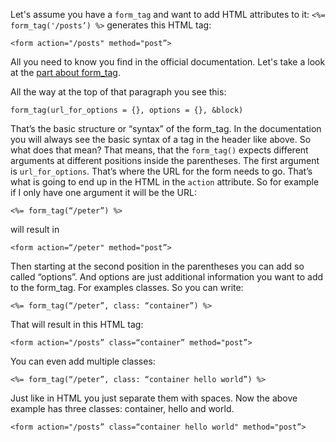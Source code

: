 Let's assume you have a `form_tag` and want to add HTML attributes to it:
`<%= form_tag('/posts’) %>` generates this HTML tag:

`<form action="/posts" method="post”>`

All you need to know you find in the official documentation. Let's take a look at the  [part about form\_tag](http://api.rubyonrails.org/classes/ActionView/Helpers/FormTagHelper.html#method-i-form_tag).

All the way at the top of that paragraph you see this:

```
form_tag(url_for_options = {}, options = {}, &block)
```

That’s the basic structure or “syntax” of the form_tag. In the documentation you will always see the basic syntax of a tag in the header like above.
So what does that mean? That means, that the `form_tag()` expects different arguments at different positions inside the parentheses. The first argument is `url_for_options`. That’s where the URL for the form needs to go. That’s what is going to end up in the HTML in the `action` attribute. So for example if I only have one argument it will be the URL:

```
<%= form_tag(“/peter”) %>
```
will result in
```
<form action=“/peter" method="post”>
```
Then starting at the second position in the parentheses you can add so called “options”. And options are just additional information you want to add to the form\_tag. For examples classes. So you can write:
```
<%= form_tag(“/peter”, class: “container”) %>
```
That will result in this HTML tag:
```
<form action="/posts” class=“container” method="post”>
```
You can even add multiple classes:
```
<%= form_tag(“/peter”, class: “container hello world”) %>
```
Just like in HTML you just separate them with spaces. Now the above example has three classes: container, hello and world.
```
<form action="/posts” class=“container hello world" method="post”>
```
